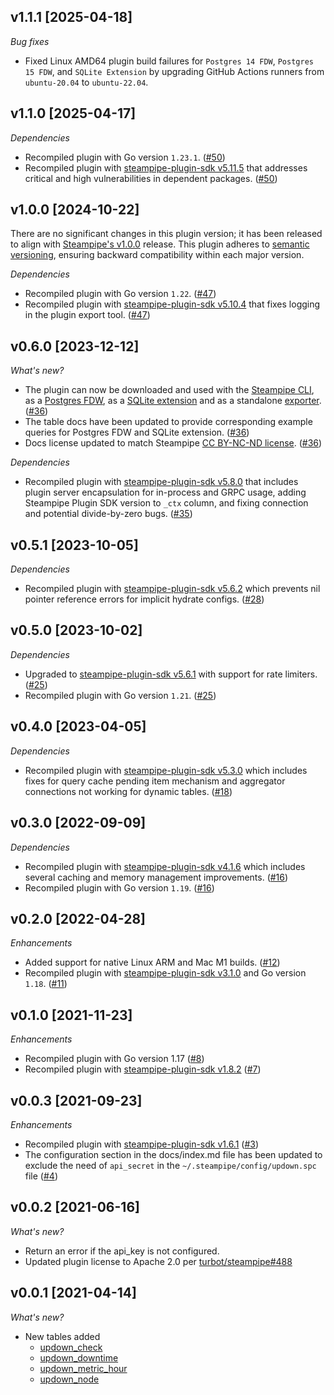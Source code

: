 ## v1.1.1 [2025-04-18]

_Bug fixes_

- Fixed Linux AMD64 plugin build failures for `Postgres 14 FDW`, `Postgres 15 FDW`, and `SQLite Extension` by upgrading GitHub Actions runners from `ubuntu-20.04` to `ubuntu-22.04`.

## v1.1.0 [2025-04-17]

_Dependencies_

- Recompiled plugin with Go version `1.23.1`. ([#50](https://github.com/turbot/steampipe-plugin-updown/pull/50))
- Recompiled plugin with [steampipe-plugin-sdk v5.11.5](https://github.com/turbot/steampipe-plugin-sdk/blob/v5.11.5/CHANGELOG.md#v5115-2025-03-31) that addresses critical and high vulnerabilities in dependent packages. ([#50](https://github.com/turbot/steampipe-plugin-updown/pull/50))

## v1.0.0 [2024-10-22]

There are no significant changes in this plugin version; it has been released to align with [Steampipe's v1.0.0](https://steampipe.io/changelog/steampipe-cli-v1-0-0) release. This plugin adheres to [semantic versioning](https://semver.org/#semantic-versioning-specification-semver), ensuring backward compatibility within each major version.

_Dependencies_

- Recompiled plugin with Go version `1.22`. ([#47](https://github.com/turbot/steampipe-plugin-updown/pull/47))
- Recompiled plugin with [steampipe-plugin-sdk v5.10.4](https://github.com/turbot/steampipe-plugin-sdk/blob/develop/CHANGELOG.md#v5104-2024-08-29) that fixes logging in the plugin export tool. ([#47](https://github.com/turbot/steampipe-plugin-updown/pull/47))

## v0.6.0 [2023-12-12]

_What's new?_

- The plugin can now be downloaded and used with the [Steampipe CLI](https://steampipe.io/docs), as a [Postgres FDW](https://steampipe.io/docs/steampipe_postgres/overview), as a [SQLite extension](https://steampipe.io/docs//steampipe_sqlite/overview) and as a standalone [exporter](https://steampipe.io/docs/steampipe_export/overview). ([#36](https://github.com/turbot/steampipe-plugin-updown/pull/36))
- The table docs have been updated to provide corresponding example queries for Postgres FDW and SQLite extension. ([#36](https://github.com/turbot/steampipe-plugin-updown/pull/36))
- Docs license updated to match Steampipe [CC BY-NC-ND license](https://github.com/turbot/steampipe-plugin-updown/blob/main/docs/LICENSE). ([#36](https://github.com/turbot/steampipe-plugin-updown/pull/36))

_Dependencies_

- Recompiled plugin with [steampipe-plugin-sdk v5.8.0](https://github.com/turbot/steampipe-plugin-sdk/blob/main/CHANGELOG.md#v580-2023-12-11) that includes plugin server encapsulation for in-process and GRPC usage, adding Steampipe Plugin SDK version to `_ctx` column, and fixing connection and potential divide-by-zero bugs. ([#35](https://github.com/turbot/steampipe-plugin-updown/pull/35))

## v0.5.1 [2023-10-05]

_Dependencies_

- Recompiled plugin with [steampipe-plugin-sdk v5.6.2](https://github.com/turbot/steampipe-plugin-sdk/blob/main/CHANGELOG.md#v562-2023-10-03) which prevents nil pointer reference errors for implicit hydrate configs. ([#28](https://github.com/turbot/steampipe-plugin-updown/pull/28))

## v0.5.0 [2023-10-02]

_Dependencies_

- Upgraded to [steampipe-plugin-sdk v5.6.1](https://github.com/turbot/steampipe-plugin-sdk/blob/main/CHANGELOG.md#v561-2023-09-29) with support for rate limiters. ([#25](https://github.com/turbot/steampipe-plugin-updown/pull/25))
- Recompiled plugin with Go version `1.21`. ([#25](https://github.com/turbot/steampipe-plugin-updown/pull/25))

## v0.4.0 [2023-04-05]

_Dependencies_

- Recompiled plugin with [steampipe-plugin-sdk v5.3.0](https://github.com/turbot/steampipe-plugin-sdk/blob/main/CHANGELOG.md#v530-2023-03-16) which includes fixes for query cache pending item mechanism and aggregator connections not working for dynamic tables. ([#18](https://github.com/turbot/steampipe-plugin-updown/pull/18))

## v0.3.0 [2022-09-09]

_Dependencies_

- Recompiled plugin with [steampipe-plugin-sdk v4.1.6](https://github.com/turbot/steampipe-plugin-sdk/blob/main/CHANGELOG.md#v416-2022-09-02) which includes several caching and memory management improvements. ([#16](https://github.com/turbot/steampipe-plugin-updown/pull/16))
- Recompiled plugin with Go version `1.19`. ([#16](https://github.com/turbot/steampipe-plugin-updown/pull/16))

## v0.2.0 [2022-04-28]

_Enhancements_

- Added support for native Linux ARM and Mac M1 builds. ([#12](https://github.com/turbot/steampipe-plugin-updown/pull/12))
- Recompiled plugin with [steampipe-plugin-sdk v3.1.0](https://github.com/turbot/steampipe-plugin-sdk/blob/main/CHANGELOG.md#v310--2022-03-30) and Go version `1.18`. ([#11](https://github.com/turbot/steampipe-plugin-updown/pull/11))

## v0.1.0 [2021-11-23]

_Enhancements_

- Recompiled plugin with Go version 1.17 ([#8](https://github.com/turbot/steampipe-plugin-updown/pull/8))
- Recompiled plugin with [steampipe-plugin-sdk v1.8.2](https://github.com/turbot/steampipe-plugin-sdk/blob/main/CHANGELOG.md#v182--2021-11-22) ([#7](https://github.com/turbot/steampipe-plugin-updown/pull/7))

## v0.0.3 [2021-09-23]

_Enhancements_

- Recompiled plugin with [steampipe-plugin-sdk v1.6.1](https://github.com/turbot/steampipe-plugin-sdk/blob/main/CHANGELOG.md#v161--2021-09-21) ([#3](https://github.com/turbot/steampipe-plugin-updown/pull/3))
- The configuration section in the docs/index.md file has been updated to exclude the need of `api_secret` in the `~/.steampipe/config/updown.spc` file ([#4](https://github.com/turbot/steampipe-plugin-updown/pull/4))

## v0.0.2 [2021-06-16]

_What's new?_

- Return an error if the api_key is not configured.
- Updated plugin license to Apache 2.0 per [turbot/steampipe#488](https://github.com/turbot/steampipe/issues/488)

## v0.0.1 [2021-04-14]

_What's new?_

- New tables added
  - [updown_check](https://hub.steampipe.io/plugins/turbot/updown/tables/updown_check)
  - [updown_downtime](https://hub.steampipe.io/plugins/turbot/updown/tables/updown_downtime)
  - [updown_metric_hour](https://hub.steampipe.io/plugins/turbot/updown/tables/updown_metric_hour)
  - [updown_node](https://hub.steampipe.io/plugins/turbot/updown/tables/updown_node)
